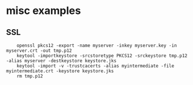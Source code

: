 misc examples
=============

SSL
---

        openssl pkcs12 -export -name myserver -inkey myserver.key -in myserver.crt -out tmp.p12
        keytool -importkeystore -srcstoretype PKCS12 -srckeystore tmp.p12 -alias myserver -destkeystore keystore.jks
        keytool -import -v -trustcacerts -alias myintermediate -file myintermediate.crt -keystore keystore.jks
        rm tmp.p12

